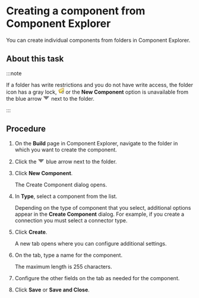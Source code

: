 # Creating a component from Component Explorer

<head>
  <meta name="guidename" content="Integration"/>
  <meta name="context" content="GUID-7f3a6565-4502-4fff-a65a-bfff7aca54dd"/>
</head>


You can create individual components from folders in Component Explorer.

## About this task

:::note

If a folder has write restrictions and you do not have write access, the folder icon has a gray lock, ![icon](../Images/main-ic-folder-yellow-with-lock_f6a422b9-3994-4569-87ee-bc5c81c81d9a.jpg) or the **New Component** option is unavailable from the blue arrow ![icon](../Images/main-ic-arrow-blue-down-16=GUID-CA79043B-869E-4C8B-A46E-5D4D4FA1DBEE=1=en-us=Low_ee257e3c-4362-486e-b1f1-4d613b679c4c.jpg) next to the folder.

:::

## Procedure

1.  On the **Build** page in Component Explorer, navigate to the folder in which you want to create the component.

2.  Click the ![icon](../Images/main-ic-arrow-blue-down-16=GUID-CA79043B-869E-4C8B-A46E-5D4D4FA1DBEE=1=en-us=Low_ee257e3c-4362-486e-b1f1-4d613b679c4c.jpg) blue arrow next to the folder.

3.  Click **New Component**.

    The Create Component dialog opens.

4.  In **Type**, select a component from the list.

    Depending on the type of component that you select, additional options appear in the **Create Component** dialog. For example, if you create a connection you must select a connector type.

5.  Click **Create**.

    A new tab opens where you can configure additional settings.

6.  On the tab, type a name for the component.

    The maximum length is 255 characters.

7.  Configure the other fields on the tab as needed for the component.

8.  Click **Save** or **Save and Close**.